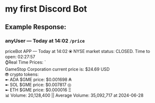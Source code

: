 # my first Discord Bot  
## Example Response:  
### anyUser — Today at 14:02 `/price`  
priceBot APP  — Today at 14:02 ⦿ NYSE market status: CLOSED. Time to open: 02:27:57  
      ⌚Real Time Prices: `  
GameStop Corporation current price is: $24.69 USD  
    ⛃ crypto tokens:  
➼   ADA $GME price: $0.001698 ₳  
➼   SOL $GME price: $0.007817 ◎  
➼   ETH $GME price: $0.000016 Ξ  
    📊 Volume: 20,128,400 || Average Volume: 35,092,717 at 2024-06-28